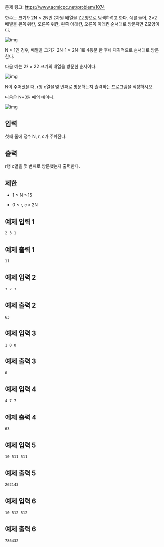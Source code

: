 문제 링크: https://www.acmicpc.net/problem/1074



한수는 크기가 2N × 2N인 2차원 배열을 Z모양으로 탐색하려고 한다. 예를 들어, 2×2배열을 왼쪽 위칸, 오른쪽 위칸, 왼쪽 아래칸, 오른쪽 아래칸 순서대로 방문하면 Z모양이다.

![img](https://upload.acmicpc.net/21c73b56-5a91-43aa-b71f-9b74925c0adc/-/preview/)

N > 1인 경우, 배열을 크기가 2N-1 × 2N-1로 4등분 한 후에 재귀적으로 순서대로 방문한다.

다음 예는 22 × 22 크기의 배열을 방문한 순서이다.

![img](https://upload.acmicpc.net/adc7cfae-e84d-4d5c-af8e-ee011f8fff8f/-/preview/)

N이 주어졌을 때, r행 c열을 몇 번째로 방문하는지 출력하는 프로그램을 작성하시오.

다음은 N=3일 때의 예이다.

![img](https://upload.acmicpc.net/d3e84bb7-9424-4764-ad3a-811e7fcbd53f/-/preview/)



## 입력

첫째 줄에 정수 N, r, c가 주어진다.

## 출력

r행 c열을 몇 번째로 방문했는지 출력한다.

## 제한

- 1 ≤ N ≤ 15

- 0 ≤ r, c < 2N

  

## 예제 입력 1

```
2 3 1
```

## 예제 출력 1

```
11
```

## 예제 입력 2

```
3 7 7
```

## 예제 출력 2

```
63
```

## 예제 입력 3

```
1 0 0
```

## 예제 출력 3

```
0
```

## 예제 입력 4

```
4 7 7
```

## 예제 출력 4

```
63
```

## 예제 입력 5

```
10 511 511
```

## 예제 출력 5

```
262143
```

## 예제 입력 6

```
10 512 512
```

## 예제 출력 6

```
786432
```